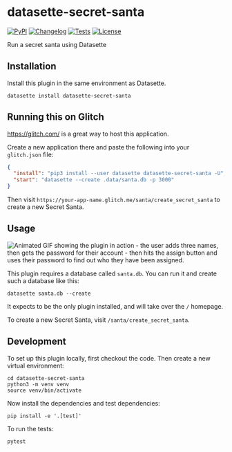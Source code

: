 # datasette-secret-santa

[![PyPI](https://img.shields.io/pypi/v/datasette-secret-santa.svg)](https://pypi.org/project/datasette-secret-santa/)
[![Changelog](https://img.shields.io/github/v/release/simonw/datasette-secret-santa?include_prereleases&label=changelog)](https://github.com/simonw/datasette-secret-santa/releases)
[![Tests](https://github.com/simonw/datasette-secret-santa/workflows/Test/badge.svg)](https://github.com/simonw/datasette-secret-santa/actions?query=workflow%3ATest)
[![License](https://img.shields.io/badge/license-Apache%202.0-blue.svg)](https://github.com/simonw/datasette-secret-santa/blob/main/LICENSE)

Run a secret santa using Datasette

## Installation

Install this plugin in the same environment as Datasette.

    datasette install datasette-secret-santa

## Running this on Glitch

https://glitch.com/ is a great way to host this application.

Create a new application there and paste the following into your `glitch.json` file:

```json
{
  "install": "pip3 install --user datasette datasette-secret-santa -U",
  "start": "datasette --create .data/santa.db -p 3000"
}
```
Then visit `https://your-app-name.glitch.me/santa/create_secret_santa` to create a new Secret Santa.

## Usage

![Animated GIF showing the plugin in action - the user adds three names, then gets the password for their account - then hits the assign button and uses their password to find out who they have been assigned.](https://raw.githubusercontent.com/simonw/datasette-secret-santa/main/secret-santa.gif)

This plugin requires a database called `santa.db`. You can run it and create such a database like this:

    datasette santa.db --create

It expects to be the only plugin installed, and will take over the `/` homepage.

To create a new Secret Santa, visit `/santa/create_secret_santa`.

## Development

To set up this plugin locally, first checkout the code. Then create a new virtual environment:

    cd datasette-secret-santa
    python3 -m venv venv
    source venv/bin/activate

Now install the dependencies and test dependencies:

    pip install -e '.[test]'

To run the tests:

    pytest
